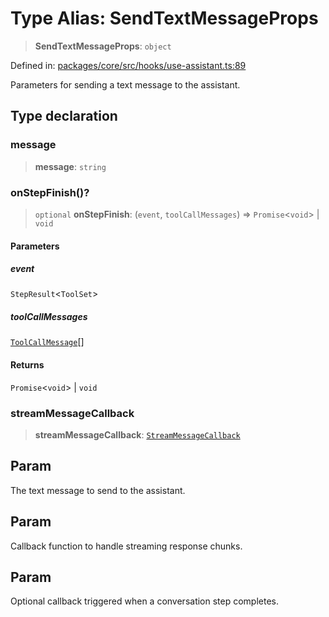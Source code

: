 # Type Alias: SendTextMessageProps

> **SendTextMessageProps**: `object`

Defined in: [packages/core/src/hooks/use-assistant.ts:89](https://github.com/GeoDaCenter/openassistant/blob/2cb8f20a901f3385efeb40778248119c5e49db78/packages/core/src/hooks/use-assistant.ts#L89)

Parameters for sending a text message to the assistant.

## Type declaration

### message

> **message**: `string`

### onStepFinish()?

> `optional` **onStepFinish**: (`event`, `toolCallMessages`) => `Promise`\<`void`\> \| `void`

#### Parameters

##### event

`StepResult`\<`ToolSet`\>

##### toolCallMessages

[`ToolCallMessage`](ToolCallMessage.md)[]

#### Returns

`Promise`\<`void`\> \| `void`

### streamMessageCallback

> **streamMessageCallback**: [`StreamMessageCallback`](StreamMessageCallback.md)

## Param

The text message to send to the assistant.

## Param

Callback function to handle streaming response chunks.

## Param

Optional callback triggered when a conversation step completes.
